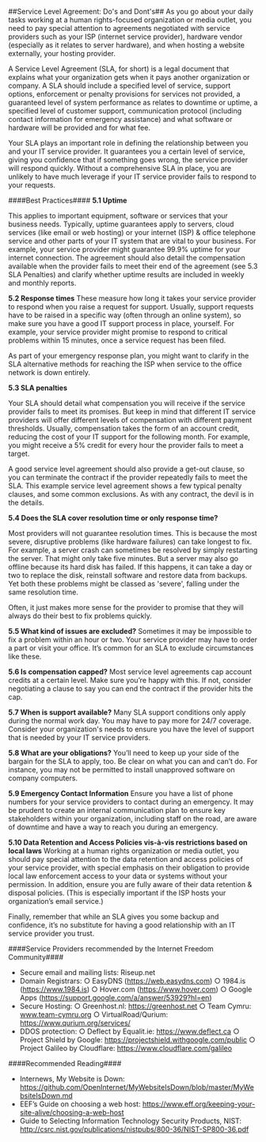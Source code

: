 ##Service Level Agreement: Do's and Dont's##
As you go about your daily tasks working at a human rights-focused organization or media outlet, you need to pay special attention to agreements negotiated with service providers such as your ISP (internet service provider), hardware vendor (especially as it relates to server hardware), and when hosting a website externally, your hosting provider.

A Service Level Agreement (SLA, for short) is a legal document that explains what your organization gets when it pays another organization or company. A SLA should include a specified level of service, support options, enforcement or penalty provisions for services not provided, a guaranteed level of system performance as relates to downtime or uptime, a specified level of customer support, communication protocol (including contact information for emergency assistance) and what software or hardware will be provided and for what fee.   

Your SLA plays an important role in defining the relationship between you and your IT service provider. It guarantees you a certain level of service, giving you confidence that if something goes wrong, the service provider will respond quickly. Without a comprehensive SLA in place, you are unlikely to have much leverage if your IT service provider fails to respond to your requests.

####Best Practices####
**5.1 Uptime**

This applies to important equipment, software or services that your business needs. Typically, uptime guarantees apply to servers, cloud services (like email or web hosting) or your internet (ISP) & office telephone service and other parts of your IT system that are vital to your business. For example, your service provider might guarantee 99.9% uptime for your internet connection. The agreement should also detail the compensation available when the provider fails to meet their end of the agreement (see 5.3 SLA Penalties) and clarify whether uptime results are included in weekly and monthly reports.

**5.2 Response times**
These measure how long it takes your service provider to respond when you raise a request for support. Usually, support requests have to be raised in a specific way (often through an online system), so make sure you have a good IT support process in place, yourself. For example, your service provider might promise to respond to critical problems within 15 minutes, once a service request has been filed.

As part of your emergency response plan, you might want to clarify in the SLA alternative methods for reaching the ISP when service to the office network is down entirely.

**5.3 SLA penalties**

Your SLA should detail what compensation you will receive if the service provider fails to meet its promises. But keep in mind that different IT service providers will offer different levels of compensation with different payment thresholds. Usually, compensation takes the form of an account credit, reducing the cost of your IT support for the following month. For example, you might receive a 5% credit for every hour the provider fails to meet a target.

A good service level agreement should also provide a get-out clause, so you can terminate the contract if the provider repeatedly fails to meet the SLA. This example service level agreement shows a few typical penalty clauses, and some common exclusions. As with any contract, the devil is in the details. 

**5.4 Does the SLA cover resolution time or only response time?**

Most providers will not guarantee resolution times. This is because the most severe, disruptive problems (like hardware failures) can take longest to fix. For example, a server crash can sometimes be resolved by simply restarting the server. That might only take five minutes. But a server may also go offline because its hard disk has failed. If this happens, it can take a day or two to replace the disk, reinstall software and restore data from backups. Yet both these problems might be classed as 'severe', falling under the same resolution time.

Often, it just makes more sense for the provider to promise that they will always do their best to fix problems quickly. 

**5.5 What kind of issues are excluded?**
Sometimes it may be impossible to fix a problem within an hour or two. Your service provider may have to order a part or visit your office. It’s common for an SLA to exclude circumstances like these.

**5.6 Is compensation capped?**
Most service level agreements cap account credits at a certain level. Make sure you’re happy with this. If not, consider negotiating a clause to say you can end the contract if the provider hits the cap.

**5.7 When is support available?**
Many SLA support conditions only apply during the normal work day. You may have to pay more for 24/7 coverage. Consider your organization's needs to ensure you have the level of support that is needed by your IT service providers. 

**5.8 What are your obligations?**
You’ll need to keep up your side of the bargain for the SLA to apply, too. Be clear on what you can and can’t do. For instance, you may not be permitted to install unapproved software on company computers.

**5.9 Emergency Contact Information**
Ensure you have a list of phone numbers for your service providers to contact during an emergency. It may be prudent to create an internal communication plan to ensure key stakeholders within your organization, including staff on the road, are aware of downtime and have a way to reach you during an emergency. 

**5.10 Data Retention and Access Policies vis-à-vis restrictions based on local laws**
Working at a human rights organization or media outlet, you should pay special attention to the data retention and access policies of your service provider, with special emphasis on their obligation to provide local law enforcement access to your data or systems without your permission. In addition, ensure you are fully aware of their data retention & disposal policies. (This is especially important if the ISP hosts your organization’s email service.)

Finally, remember that while an SLA gives you some backup and confidence, it’s no substitute for having a good relationship with an IT service provider you trust. 

####Service Providers recommended by the Internet Freedom Community####
- Secure email and mailing lists: Riseup.net
- Domain Registrars: 
○	EasyDNS (https://web.easydns.com)
○	1984.is (https://www.1984.is)
○	Hover.com (https://www.hover.com)
○	Google Apps (https://support.google.com/a/answer/53929?hl=en) 
- Secure Hosting: 
○	Greenhost.nl: https://greenhost.net
○	Team Cymru: www.team-cymru.org
○	VirtualRoad/Qurium: https://www.qurium.org/services/ 
- DDOS protection: 
○	Deflect by Equalit.ie: https://www.deflect.ca
○	Project Shield by Google: https://projectshield.withgoogle.com/public
○	Project Galileo by Cloudflare: https://www.cloudflare.com/galileo

####Recommended Reading####

- Internews, My Website is Down: https://github.com/OpenInternet/MyWebsiteIsDown/blob/master/MyWebsiteIsDown.md
- EEF’s Guide on choosing a web host: https://www.eff.org/keeping-your-site-alive/choosing-a-web-host
- Guide to Selecting Information Technology Security Products, NIST: http://csrc.nist.gov/publications/nistpubs/800-36/NIST-SP800-36.pdf 



